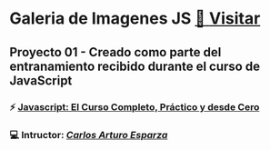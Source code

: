 # Galeria de Imagenes JS [:pushpin: **Visitar**](https://rhpoveda.github.io/GaleriaImagenesJs/)

## Proyecto 01 - Creado como parte del entranamiento recibido durante el curso de JavaScript

### :zap: **[Javascript: El Curso Completo, Práctico y desde Cero](https://www.udemy.com/course/curso-javascript-desde-cero)**

### :computer: **Intructor:** [*Carlos Arturo Esparza*](https://www.udemy.com/user/carlosarturo2)
